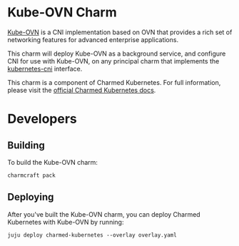 # Kube-OVN Charm

[Kube-OVN][] is a CNI implementation based on OVN that provides a rich
set of networking features for advanced enterprise applications.

This charm will deploy Kube-OVN as a background service, and configure CNI for
use with Kube-OVN, on any principal charm that implements the [kubernetes-cni][]
interface.

This charm is a component of Charmed Kubernetes. For full information,
please visit the [official Charmed Kubernetes docs](https://ubuntu.com/kubernetes/docs/cni-kube-ovn).

[kube-ovn]: https://kubeovn.github.io/docs/v1.10.x/en/
[kubernetes-cni]: https://github.com/juju-solutions/interface-kubernetes-cni

# Developers

## Building

To build the Kube-OVN charm:

```
charmcraft pack
```

## Deploying

After you've built the Kube-OVN charm, you can deploy Charmed Kubernetes with
Kube-OVN by running:

```
juju deploy charmed-kubernetes --overlay overlay.yaml
```
